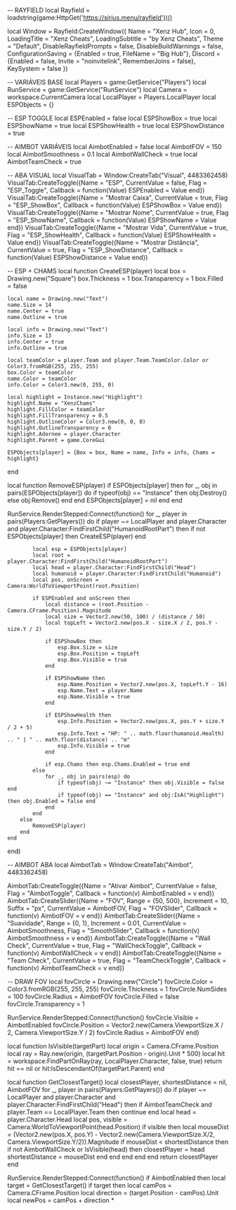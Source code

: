 -- RAYFIELD
local Rayfield = loadstring(game:HttpGet('https://sirius.menu/rayfield'))()

local Window = Rayfield:CreateWindow({
    Name = "Xenz Hub",
    Icon = 0,
    LoadingTitle = "Xenz Cheats",
    LoadingSubtitle = "by Xenz Cheats",
    Theme = "Default",
    DisableRayfieldPrompts = false,
    DisableBuildWarnings = false,
    ConfigurationSaving = {Enabled = true, FileName = "Big Hub"},
    Discord = {Enabled = false, Invite = "noinvitelink", RememberJoins = false},
    KeySystem = false
})

-- VARIÁVEIS BASE
local Players = game:GetService("Players")
local RunService = game:GetService("RunService")
local Camera = workspace.CurrentCamera
local LocalPlayer = Players.LocalPlayer
local ESPObjects = {}

-- ESP TOGGLE
local ESPEnabled = false
local ESPShowBox = true
local ESPShowName = true
local ESPShowHealth = true
local ESPShowDistance = true

-- AIMBOT VARIÁVEIS
local AimbotEnabled = false
local AimbotFOV = 150
local AimbotSmoothness = 0.1
local AimbotWallCheck = true
local AimbotTeamCheck = true

-- ABA VISUAL
local VisualTab = Window:CreateTab("Visual", 4483362458)
VisualTab:CreateToggle({Name = "ESP", CurrentValue = false, Flag = "ESP_Toggle", Callback = function(Value) ESPEnabled = Value end})
VisualTab:CreateToggle({Name = "Mostrar Caixa", CurrentValue = true, Flag = "ESP_ShowBox", Callback = function(Value) ESPShowBox = Value end})
VisualTab:CreateToggle({Name = "Mostrar Nome", CurrentValue = true, Flag = "ESP_ShowName", Callback = function(Value) ESPShowName = Value end})
VisualTab:CreateToggle({Name = "Mostrar Vida", CurrentValue = true, Flag = "ESP_ShowHealth", Callback = function(Value) ESPShowHealth = Value end})
VisualTab:CreateToggle({Name = "Mostrar Distância", CurrentValue = true, Flag = "ESP_ShowDistance", Callback = function(Value) ESPShowDistance = Value end})

-- ESP + CHAMS
local function CreateESP(player)
    local box = Drawing.new("Square")
    box.Thickness = 1
    box.Transparency = 1
    box.Filled = false

    local name = Drawing.new("Text")
    name.Size = 14
    name.Center = true
    name.Outline = true

    local info = Drawing.new("Text")
    info.Size = 13
    info.Center = true
    info.Outline = true

    local teamColor = player.Team and player.Team.TeamColor.Color or Color3.fromRGB(255, 255, 255)
    box.Color = teamColor
    name.Color = teamColor
    info.Color = Color3.new(0, 255, 0)

    local highlight = Instance.new("Highlight")
    highlight.Name = "XenzChams"
    highlight.FillColor = teamColor
    highlight.FillTransparency = 0.5
    highlight.OutlineColor = Color3.new(0, 0, 0)
    highlight.OutlineTransparency = 0
    highlight.Adornee = player.Character
    highlight.Parent = game.CoreGui

    ESPObjects[player] = {Box = box, Name = name, Info = info, Chams = highlight}
end

local function RemoveESP(player)
    if ESPObjects[player] then
        for _, obj in pairs(ESPObjects[player]) do
            if typeof(obj) == "Instance" then
                obj:Destroy()
            else
                obj:Remove()
            end
        end
        ESPObjects[player] = nil
    end
end

RunService.RenderStepped:Connect(function()
    for _, player in pairs(Players:GetPlayers()) do
        if player ~= LocalPlayer and player.Character and player.Character:FindFirstChild("HumanoidRootPart") then
            if not ESPObjects[player] then
                CreateESP(player)
            end

            local esp = ESPObjects[player]
            local root = player.Character:FindFirstChild("HumanoidRootPart")
            local head = player.Character:FindFirstChild("Head")
            local humanoid = player.Character:FindFirstChild("Humanoid")
            local pos, onScreen = Camera:WorldToViewportPoint(root.Position)

            if ESPEnabled and onScreen then
                local distance = (root.Position - Camera.CFrame.Position).Magnitude
                local size = Vector2.new(50, 100) / (distance / 50)
                local topLeft = Vector2.new(pos.X - size.X / 2, pos.Y - size.Y / 2)

                if ESPShowBox then
                    esp.Box.Size = size
                    esp.Box.Position = topLeft
                    esp.Box.Visible = true
                end

                if ESPShowName then
                    esp.Name.Position = Vector2.new(pos.X, topLeft.Y - 16)
                    esp.Name.Text = player.Name
                    esp.Name.Visible = true
                end

                if ESPShowHealth then
                    esp.Info.Position = Vector2.new(pos.X, pos.Y + size.Y / 2 + 5)
                    esp.Info.Text = "HP: " .. math.floor(humanoid.Health) .. " | " .. math.floor(distance) .. "m"
                    esp.Info.Visible = true
                end

                if esp.Chams then esp.Chams.Enabled = true end
            else
                for _, obj in pairs(esp) do
                    if typeof(obj) ~= "Instance" then obj.Visible = false end
                    if typeof(obj) == "Instance" and obj:IsA("Highlight") then obj.Enabled = false end
                end
            end
        else
            RemoveESP(player)
        end
    end
end)

-- AIMBOT ABA
local AimbotTab = Window:CreateTab("Aimbot", 4483362458)

AimbotTab:CreateToggle({Name = "Ativar Aimbot", CurrentValue = false, Flag = "AimbotToggle", Callback = function(v) AimbotEnabled = v end})
AimbotTab:CreateSlider({Name = "FOV", Range = {50, 500}, Increment = 10, Suffix = "px", CurrentValue = AimbotFOV, Flag = "FOVSlider", Callback = function(v) AimbotFOV = v end})
AimbotTab:CreateSlider({Name = "Suavidade", Range = {0, 1}, Increment = 0.01, CurrentValue = AimbotSmoothness, Flag = "SmoothSlider", Callback = function(v) AimbotSmoothness = v end})
AimbotTab:CreateToggle({Name = "Wall Check", CurrentValue = true, Flag = "WallCheckToggle", Callback = function(v) AimbotWallCheck = v end})
AimbotTab:CreateToggle({Name = "Team Check", CurrentValue = true, Flag = "TeamCheckToggle", Callback = function(v) AimbotTeamCheck = v end})

-- DRAW FOV
local fovCircle = Drawing.new("Circle")
fovCircle.Color = Color3.fromRGB(255, 255, 255)
fovCircle.Thickness = 1
fovCircle.NumSides = 100
fovCircle.Radius = AimbotFOV
fovCircle.Filled = false
fovCircle.Transparency = 1

RunService.RenderStepped:Connect(function()
    fovCircle.Visible = AimbotEnabled
    fovCircle.Position = Vector2.new(Camera.ViewportSize.X / 2, Camera.ViewportSize.Y / 2)
    fovCircle.Radius = AimbotFOV
end)

local function IsVisible(targetPart)
    local origin = Camera.CFrame.Position
    local ray = Ray.new(origin, (targetPart.Position - origin).Unit * 500)
    local hit = workspace:FindPartOnRay(ray, LocalPlayer.Character, false, true)
    return hit == nil or hit:IsDescendantOf(targetPart.Parent)
end

local function GetClosestTarget()
    local closestPlayer, shortestDistance = nil, AimbotFOV
    for _, player in pairs(Players:GetPlayers()) do
        if player ~= LocalPlayer and player.Character and player.Character:FindFirstChild("Head") then
            if AimbotTeamCheck and player.Team == LocalPlayer.Team then continue end
            local head = player.Character.Head
            local pos, visible = Camera:WorldToViewportPoint(head.Position)
            if visible then
                local mouseDist = (Vector2.new(pos.X, pos.Y) - Vector2.new(Camera.ViewportSize.X/2, Camera.ViewportSize.Y/2)).Magnitude
                if mouseDist < shortestDistance then
                    if not AimbotWallCheck or IsVisible(head) then
                        closestPlayer = head
                        shortestDistance = mouseDist
                    end
                end
            end
        end
    end
    return closestPlayer
end

RunService.RenderStepped:Connect(function()
    if AimbotEnabled then
        local target = GetClosestTarget()
        if target then
            local camPos = Camera.CFrame.Position
            local direction = (target.Position - camPos).Unit
            local newPos = camPos + direction *
